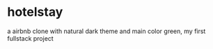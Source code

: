 # hotelstay
a airbnb clone with natural dark theme and main color green, my first fullstack project
